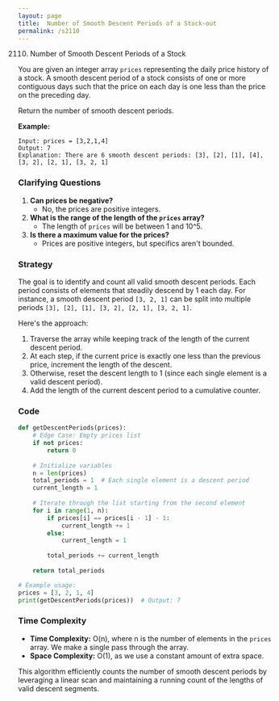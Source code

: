 ```yaml
---
layout: page
title:  Number of Smooth Descent Periods of a Stock-out
permalink: /s2110
---
```


2110. Number of Smooth Descent Periods of a Stock

You are given an integer array `prices` representing the daily price history of a stock. A smooth descent period of a stock consists of one or more contiguous days such that the price on each day is one less than the price on the preceding day.

Return the number of smooth descent periods.

**Example:**
```plaintext
Input: prices = [3,2,1,4]
Output: 7
Explanation: There are 6 smooth descent periods: [3], [2], [1], [4], [3, 2], [2, 1], [3, 2, 1]
```

### Clarifying Questions

1. **Can prices be negative?**
   - No, the prices are positive integers.
2. **What is the range of the length of the `prices` array?**
   - The length of `prices` will be between 1 and 10^5.
3. **Is there a maximum value for the prices?**
   - Prices are positive integers, but specifics aren't bounded.

### Strategy

The goal is to identify and count all valid smooth descent periods. Each period consists of elements that steadily descend by 1 each day. For instance, a smooth descent period `[3, 2, 1]` can be split into multiple periods `[3], [2], [1], [3, 2], [2, 1], [3, 2, 1]`. 

Here's the approach:

1. Traverse the array while keeping track of the length of the current descent period.
2. At each step, if the current price is exactly one less than the previous price, increment the length of the descent.
3. Otherwise, reset the descent length to 1 (since each single element is a valid descent period).
4. Add the length of the current descent period to a cumulative counter.

### Code

```python
def getDescentPeriods(prices):
    # Edge Case: Empty prices list
    if not prices:
        return 0
    
    # Initialize variables
    n = len(prices)
    total_periods = 1  # Each single element is a descent period
    current_length = 1
    
    # Iterate through the list starting from the second element
    for i in range(1, n):
        if prices[i] == prices[i - 1] - 1:
            current_length += 1
        else:
            current_length = 1
        
        total_periods += current_length
    
    return total_periods

# Example usage:
prices = [3, 2, 1, 4]
print(getDescentPeriods(prices))  # Output: 7
```

### Time Complexity

- **Time Complexity:** O(n), where n is the number of elements in the `prices` array. We make a single pass through the array.
- **Space Complexity:** O(1), as we use a constant amount of extra space.

This algorithm efficiently counts the number of smooth descent periods by leveraging a linear scan and maintaining a running count of the lengths of valid descent segments.